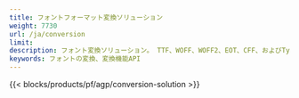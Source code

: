 ```yaml
---
title: フォントフォーマット変換ソリューション 
weight: 7730
url: /ja/conversion
limit: 
description: フォント変換ソリューション。 TTF、WOFF、WOFF2、EOT、CFF、およびType1フォントファイル用のネイティブAPIと無料の変換アプリケーション。
keywords: フォントの変換、変換機能API
---
```


{{< blocks/products/pf/agp/conversion-solution >}} 